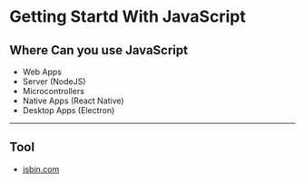 # Getting Startd With JavaScript

## Where Can you use JavaScript

- Web Apps
- Server (NodeJS)
- Microcontrollers
- Native Apps (React Native)
- Desktop Apps (Electron)

---

## Tool

- [jsbin.com](https://jsbin.com/)
